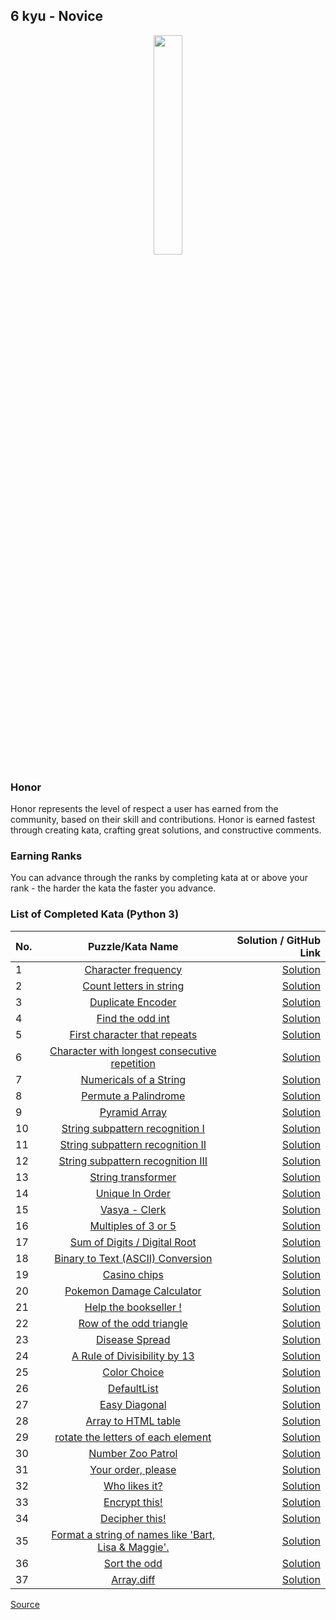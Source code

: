 ## 6 kyu - Novice

<div align="center"> 
<img width="30%" height="30%" src="https://github.com/ikostan/codewars/blob/master/img/copy-rank-kyu.png" hspace="10">
</div>

### Honor

Honor represents the level of respect a user has earned from the community, based on their skill and contributions. Honor is earned fastest through creating kata, crafting great solutions, and constructive comments.

### Earning Ranks

You can advance through the ranks by completing kata at or above your rank - the harder the kata the faster you advance.

### List of Completed Kata (Python 3)

| No. | Puzzle/Kata Name                                                                                                           | Solution / GitHub Link                                                                             |
|-----|:--------------------------------------------------------------------------------------------------------------------------:|---------------------------------------------------------------------------------------------------:|
|1    |[Character frequency](https://www.codewars.com/kata/53e895e28f9e66a56900011a/train/python)                                  |[Solution](https://github.com/ikostan/codewars/tree/master/kyu_6/character_frequency)               |
|2    |[Count letters in string](https://www.codewars.com/kata/5808ff71c7cfa1c6aa00006d/train/python)                              |[Solution](https://github.com/ikostan/codewars/tree/master/kyu_6/count_letters_in_string)           |
|3    |[Duplicate Encoder](https://www.codewars.com/kata/54b42f9314d9229fd6000d9c/train/python)                                    |[Solution](https://github.com/ikostan/codewars/tree/master/kyu_6/duplicate_encoder)                 |
|4    |[Find the odd int](https://www.codewars.com/kata/54da5a58ea159efa38000836/train/python)                                     |[Solution](https://github.com/ikostan/codewars/tree/master/kyu_6/find_the_odd_int)                  |
|5    |[First character that repeats](https://www.codewars.com/kata/54f9f4d7c41722304e000bbb/train/python)                         |[Solution](https://github.com/ikostan/codewars/tree/master/kyu_6/first_character_that_repeats)      |
|6    |[Character with longest consecutive repetition](https://www.codewars.com/kata/586d6cefbcc21eed7a001155/train/python)        |[Solution](https://github.com/ikostan/codewars/tree/master/kyu_6/longest_repetition)                |
|7    |[Numericals of a String](https://www.codewars.com/kata/5b4070144d7d8bbfe7000001/train/python)                               |[Solution](https://github.com/ikostan/codewars/tree/master/kyu_6/numericals_of_string)              |
|8    |[Permute a Palindrome](https://www.codewars.com/kata/58ae6ae22c3aaafc58000079/train/python)                                 |[Solution](https://github.com/ikostan/codewars/tree/master/kyu_6/permute_a_palindrome)              |
|9    |[Pyramid Array](https://www.codewars.com/kata/515f51d438015969f7000013/train/python)                                        |[Solution](https://github.com/ikostan/codewars/tree/master/kyu_6/pyramid_array)                     |
|10   |[String subpattern recognition I](https://www.codewars.com/kata/5a49f074b3bfa89b4c00002b/train/python)                      |[Solution](https://github.com/ikostan/codewars/tree/master/kyu_6/string_subpattern_recognition_1)   |
|11   |[String subpattern recognition II](https://www.codewars.com/kata/5a4a391ad8e145cdee0000c4/train/python)                     |[Solution](https://github.com/ikostan/codewars/tree/master/kyu_6/string_subpattern_recognition_2)   |
|12   |[String subpattern recognition III](https://www.codewars.com/kata/5a4a2973d8e14586c700000a/train/python)                    |[Solution](https://github.com/ikostan/codewars/tree/master/kyu_6/string_subpattern_recognition_3)   |
|13   |[String transformer](https://www.codewars.com/kata/5878520d52628a092f0002d0/train/python)                                   |[Solution](https://github.com/ikostan/codewars/tree/master/kyu_6/string_transformer)                |
|14   |[Unique In Order](https://www.codewars.com/kata/54e6533c92449cc251001667/train/python)                                      |[Solution](https://github.com/ikostan/codewars/tree/master/kyu_6/unique_in_order)                   |
|15   |[Vasya - Clerk](https://www.codewars.com/kata/555615a77ebc7c2c8a0000b8/train/python)                                        |[Solution](https://github.com/ikostan/codewars/tree/master/kyu_6/vasya_clerk)                       |
|16   |[Multiples of 3 or 5](https://www.codewars.com/kata/514b92a657cdc65150000006/train/python)                                  |[Solution](https://github.com/ikostan/codewars/tree/master/kyu_6/multiples_of_3_or_5)               |
|17   |[Sum of Digits / Digital Root](https://www.codewars.com/kata/541c8630095125aba6000c00/train/python)                         |[Solution](https://github.com/ikostan/codewars/tree/master/kyu_6/sum_of_digits_digital_root)        |
|18   |[Binary to Text (ASCII) Conversion](https://www.codewars.com/kata/5583d268479559400d000064/train/python)                    |[Solution](https://github.com/ikostan/codewars/tree/master/kyu_6/binary_to_text_ascii_conversion)   |
|19   |[Casino chips](https://www.codewars.com/kata/5e0b72d2d772160011133654/train/python)                                         |[Solution](https://github.com/ikostan/codewars/tree/master/kyu_6/casino_chips)                      |
|20   |[Pokemon Damage Calculator](https://www.codewars.com/kata/536e9a7973130a06eb000e9f/train/python)                            |[Solution](https://github.com/ikostan/codewars/tree/master/kyu_6/pokemon_damage_calculator)         |
|21   |[Help the bookseller !](https://www.codewars.com/kata/54dc6f5a224c26032800005c/train/python)                                |[Solution](https://github.com/ikostan/codewars/tree/master/kyu_6/help_the_bookseller)               |
|22   |[Row of the odd triangle](https://www.codewars.com/kata/5d5a7525207a674b71aa25b5/train/python)                              |[Solution](https://github.com/ikostan/codewars/tree/master/kyu_6/row_of_the_odd_triangle)           |
|23   |[Disease Spread](https://www.codewars.com/kata/566543703c72200f0b0000c9)                                                    |[Solution](https://github.com/ikostan/codewars/tree/master/kyu_6/disease_spread)                    |
|24   |[A Rule of Divisibility by 13](https://www.codewars.com/kata/564057bc348c7200bd0000ff/train/python)                         |[Solution](https://github.com/ikostan/codewars/tree/master/kyu_6/a_rule_of_divisibility_by_13)      |
|25   |[Color Choice](https://www.codewars.com/kata/55be10de92aad5ef28000023/train/python)                                         |[Solution](https://github.com/ikostan/codewars/tree/master/kyu_6/color_choice)                      |
|26   |[DefaultList](https://www.codewars.com/kata/5e882048999e6c0023412908/train/python)                                          |[Solution](https://github.com/ikostan/codewars/tree/master/kyu_6/default_list)                      |
|27   |[Easy Diagonal](https://www.codewars.com/kata/559b8e46fa060b2c6a0000bf/train/python)                                        |[Solution](https://github.com/ikostan/codewars/tree/master/kyu_6/easy_diagonal)                     |
|28   |[Array to HTML table](https://www.codewars.com/kata/5e7e4b7cd889f7001728fd4a/train/python)                                  |[Solution](https://github.com/ikostan/codewars/tree/master/kyu_6/array_to_html_table)               |
|29   |[rotate the letters of each element](https://www.codewars.com/kata/5e98712b7de14f0026ef1cc1/train/python)                   |[Solution](https://github.com/ikostan/codewars/tree/master/kyu_6/rotate_the_letters_of_each_element)|
|30   |[Number Zoo Patrol](https://www.codewars.com/kata/5276c18121e20900c0000235/train/python)                                    |[Solution](https://github.com/ikostan/codewars/tree/master/kyu_6/number_zoo_patrol)                 |
|31   |[Your order, please](https://www.codewars.com/kata/55c45be3b2079eccff00010f)                                                |[Solution](https://github.com/ikostan/codewars/tree/master/kyu_6/your_order_please)                 |
|32   |[Who likes it?](https://www.codewars.com/kata/5266876b8f4bf2da9b000362/train/python)                                        |[Solution](https://github.com/ikostan/codewars/tree/master/kyu_6/who_likes_it)                      |
|33   |[Encrypt this!](https://www.codewars.com/kata/5848565e273af816fb000449)                                                     |[Solution](https://github.com/ikostan/codewars/tree/master/kyu_6/encrypt_this)                      |
|34   |[Decipher this!](https://www.codewars.com/kata/decipher-this)                                                               |[Solution](https://github.com/ikostan/codewars/tree/master/kyu_6/decipher_this)                     |
|35   |[Format a string of names like 'Bart, Lisa & Maggie'.](https://www.codewars.com/kata/53368a47e38700bd8300030d/train/python) |[Solution](https://github.com/ikostan/codewars/tree/master/kyu_6/format_string_of_names)            |
|36   |[Sort the odd](https://www.codewars.com/kata/578aa45ee9fd15ff4600090d/train/python)                                         |[Solution](https://github.com/ikostan/codewars/tree/master/kyu_6/sort_the_odd)                      |
|37   |[Array.diff](https://www.codewars.com/kata/523f5d21c841566fde000009/train/python)                                           |[Solution](https://github.com/ikostan/codewars/tree/master/kyu_6/array_diff)                        |

[Source](https://www.codewars.com/about)